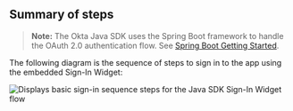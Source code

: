 ## Summary of steps

> **Note:** The Okta Java SDK uses the Spring Boot framework to handle the OAuth 2.0 authentication flow. See [Spring Boot Getting Started](https://spring.io/guides/gs/spring-boot/).

The following diagram is the sequence of steps to sign in to the app using the embedded Sign-In Widget:

<div class="common-image-format">

![Displays basic sign-in sequence steps for the Java SDK Sign-In Widget flow](/img/oie-embedded-sdk/oie-embedded-widget-use-case-sign-in-java.png)

</div>
